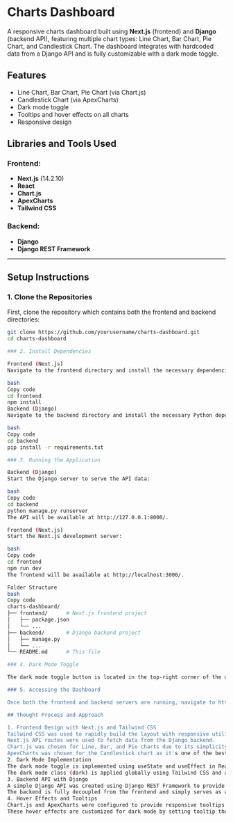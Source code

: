 # Charts Dashboard

A responsive charts dashboard built using **Next.js** (frontend) and **Django** (backend API), featuring multiple chart types: Line Chart, Bar Chart, Pie Chart, and Candlestick Chart. The dashboard integrates with hardcoded data from a Django API and is fully customizable with a dark mode toggle.

## Features

- Line Chart, Bar Chart, Pie Chart (via Chart.js)
- Candlestick Chart (via ApexCharts)
- Dark mode toggle
- Tooltips and hover effects on all charts
- Responsive design

## Libraries and Tools Used

### Frontend:
- **Next.js** (14.2.10)
- **React**
- **Chart.js**
- **ApexCharts**
- **Tailwind CSS**

### Backend:
- **Django**
- **Django REST Framework**

---

## Setup Instructions

### 1. Clone the Repositories

First, clone the repository which contains both the frontend and backend directories:

```bash
git clone https://github.com/yourusername/charts-dashboard.git
cd charts-dashboard

### 2. Install Dependencies

Frontend (Next.js)
Navigate to the frontend directory and install the necessary dependencies:

bash
Copy code
cd frontend
npm install
Backend (Django)
Navigate to the backend directory and install the necessary Python dependencies:

bash
Copy code
cd backend
pip install -r requirements.txt

### 3. Running the Application

Backend (Django)
Start the Django server to serve the API data:

bash
Copy code
cd backend
python manage.py runserver
The API will be available at http://127.0.0.1:8000/.

Frontend (Next.js)
Start the Next.js development server:

bash
Copy code
cd frontend
npm run dev
The frontend will be available at http://localhost:3000/.

Folder Structure
bash
Copy code
charts-dashboard/
├── frontend/      # Next.js frontend project
│   ├── package.json
│   └── ...
├── backend/       # Django backend project
│   ├── manage.py
│   └── ...
└── README.md      # This file

### 4. Dark Mode Toggle

The dark mode toggle button is located in the top-right corner of the dashboard. It switches between light and dark mode, adjusting background colors and text styles accordingly. The user's preference is saved in localStorage.

### 5. Accessing the Dashboard

Once both the frontend and backend servers are running, navigate to http://localhost:3000/ in your browser to view the charts dashboard.

## Thought Process and Approach

1. Frontend Design with Next.js and Tailwind CSS
Tailwind CSS was used to rapidly build the layout with responsive utilities and dark mode support.
Next.js API routes were used to fetch data from the Django backend.
Chart.js was chosen for Line, Bar, and Pie charts due to its simplicity and flexibility.
ApexCharts was chosen for the Candlestick chart as it's one of the best libraries for financial data visualization.
2. Dark Mode Implementation
The dark mode toggle is implemented using useState and useEffect in React, and the mode preference is saved to localStorage to persist between page reloads.
The dark mode class (dark) is applied globally using Tailwind CSS and adjusts the chart background and tooltip styling accordingly.
3. Backend API with Django
A simple Django API was created using Django REST Framework to provide hardcoded JSON data for each chart type.
The backend is fully decoupled from the frontend and simply serves as a data provider for the charts.
4. Hover Effects and Tooltips
Chart.js and ApexCharts were configured to provide responsive tooltips and hover effects on each chart.
These hover effects are customized for dark mode by setting tooltip themes, background colors, and text styles.

